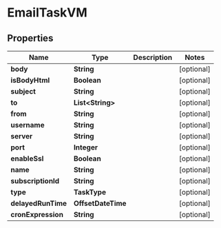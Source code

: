 

# EmailTaskVM


## Properties

Name | Type | Description | Notes
------------ | ------------- | ------------- | -------------
**body** | **String** |  |  [optional]
**isBodyHtml** | **Boolean** |  |  [optional]
**subject** | **String** |  |  [optional]
**to** | **List&lt;String&gt;** |  |  [optional]
**from** | **String** |  |  [optional]
**username** | **String** |  |  [optional]
**server** | **String** |  |  [optional]
**port** | **Integer** |  |  [optional]
**enableSsl** | **Boolean** |  |  [optional]
**name** | **String** |  |  [optional]
**subscriptionId** | **String** |  |  [optional]
**type** | **TaskType** |  |  [optional]
**delayedRunTime** | **OffsetDateTime** |  |  [optional]
**cronExpression** | **String** |  |  [optional]



